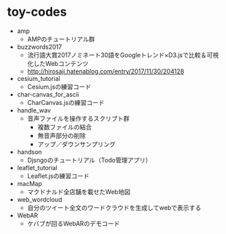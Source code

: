 # toy-codes

- amp
	- AMPのチュートリアル群
- buzzwords2017
	- 流行語大賞2017ノミネート30語をGoogleトレンド×D3.jsで比較＆可視化したWebコンテンツ
	- http://hirosaji.hatenablog.com/entry/2017/11/30/204128
- cesium_tutorial
	- Cesium.jsの練習コード
- char-canvas_for_ascii
	- CharCanvas.jsの練習コード
- handle_wav
	- 音声ファイルを操作するスクリプト群
		- 複数ファイルの結合
		- 無音声部分の削除
		- アップ／ダウンサンプリング
- handson
	- Djsngoのチュートリアル（Todo管理アプリ）
- leaflet_tutorial
	- Leaflet.jsの練習コード
- macMap
	- マクドナルド全店舗を載せたWeb地図
- web_wordcloud
	- 自分のツイート全文のワードクラウドを生成してwebで表示する
- WebAR
	- ケバブが回るWebARのデモコード
